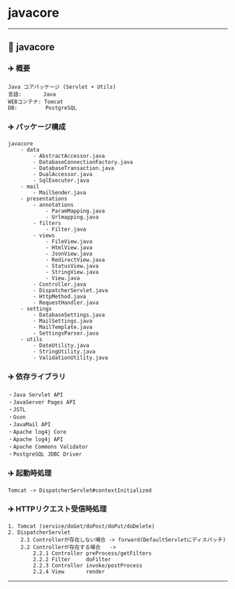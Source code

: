 # javacore
 

---------------------------------------------------------

## 🚀 javacore

### ✈️ 概要<br>
    Java コアパッケージ (Servlet + Utils)
    言語:       Java
    WEBコンテナ: Tomcat
    DB:         PostgreSQL

### ✈️ パッケージ構成<br>
    javacore
        - data
            - AbstractAccessor.java
            - DatabaseConnectionFactory.java
            - DatabaseTransaction.java
            - DualAccessor.java
            - SqlExecuter.java
        - mail
            - MailSender.java
        - presentations
            - annotations
                - ParamMapping.java
                - Urlmapping.java
            - filters
                - Filter.java
            - views
                - FileView.java
                - HtmlView.java
                - JsonView.java
                - RedirectView.java
                - StatusView.java
                - StringView.java
                - View.java
            - Controller.java
            - DispatcherServlet.java
            - HttpMethod.java
            - RequestHandler.java
        - settings
            - DatabaseSettings.java
            - MailSettings.java
            - MailTemplate.java
            - SettingsParser.java
        - utils
            - DateUtility.java
            - StringUtility.java
            - ValidationUtility.java

### ✈️ 依存ライブラリ<br>
    ・Java Servlet API
    ・JavaServer Pages API
    ・JSTL
    ・Gson
    ・JavaMail API
    ・Apache log4j Core
    ・Apache log4j API
    ・Apache Commons Validator
    ・PostgreSQL JDBC Driver

### ✈️ 起動時処理<br>
    Tomcat -> DispatcherServlet#contextInitialized

### ✈️ HTTPリクエスト受信時処理<br>
    1. Tomcat (service/doGet/doPost/doPut/doDelete)
    2. DispatcherServlet
        2.1 Controllerが存在しない場合 -> forward(DefaultServletにディスパッチ)
        2.2 Controllerが存在する場合   ->
            2.2.1 Controller preProcess/getFilters
            2.2.2 Filter     doFilter
            2.2.3 Controller invoke/postProcess
            2.2.4 View       render

---------------------------------------------------------
